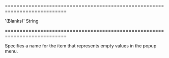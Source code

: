 ===========================================================================
<!--default-->'(Blanks)'<!--/default-->
<!--type-->String<!--/type-->
===========================================================================

<!--shortDescription-->
Specifies a name for the item that represents empty values in the popup menu.
<!--/shortDescription-->

<!--fullDescription-->

<!--/fullDescription-->